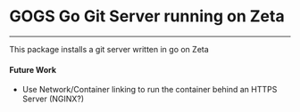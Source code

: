 # GOGS Go Git Server running on Zeta
-----------
This package installs a git server written in go on Zeta

#### Future Work
- Use Network/Container linking to run the container behind an HTTPS Server (NGINX?)

